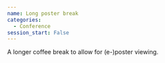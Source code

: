 ```yaml
---
name: Long poster break
categories:
  - Conference
session_start: False
---
```

A longer coffee break to allow for (e-)poster viewing. 